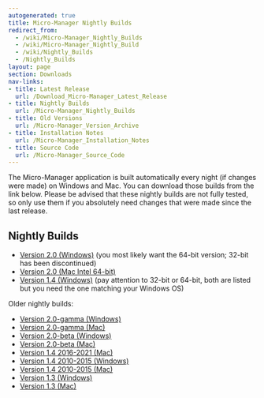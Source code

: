 ```yaml
---
autogenerated: true
title: Micro-Manager Nightly Builds
redirect_from:
  - /wiki/Micro-Manager_Nightly_Builds
  - /wiki/Micro-Manager_Nightly_Build
  - /wiki/Nightly_Builds
  - /Nightly_Builds
layout: page
section: Downloads
nav-links:
- title: Latest Release
  url: /Download_Micro-Manager_Latest_Release
- title: Nightly Builds
  url: /Micro-Manager_Nightly_Builds
- title: Old Versions
  url: /Micro-Manager_Version_Archive
- title: Installation Notes
  url: /Micro-Manager_Installation_Notes
- title: Source Code
  url: /Micro-Manager_Source_Code
---
```


The Micro-Manager application is
built automatically every night (if changes were made) on Windows and
Mac. You can download those builds from the link below. Please be
advised that these nightly builds are not fully tested, so only use them
if you absolutely need changes that were made since the last release.

## Nightly Builds

  - [Version 2.0
    (Windows)](https://download.micro-manager.org/nightly/2.0/Windows/)
    (you most likely want the 64-bit version; 32-bit has been discontinued)
  - [Version 2.0
    (Mac Intel 64-bit)](https://download.micro-manager.org/nightly/2.0/Mac/)
  - [Version 1.4
    (Windows)](https://download.micro-manager.org/nightly/1.4/Windows/)
    (pay attention to 32-bit or 64-bit, both are listed but you need the
    one matching your Windows OS)

Older nightly builds:

-   [Version 2.0-gamma
    (Windows)](https://valelab4.ucsf.edu/~MM/nightlyBuilds/2.0.0-gamma/Windows)
-   [Version 2.0-gamma
    (Mac)](https://valelab4.ucsf.edu/~MM/nightlyBuilds/2.0.0-gamma/Mac)
-   [Version 2.0-beta
    (Windows)](https://valelab4.ucsf.edu/~MM/nightlyBuilds/2.0.0-beta/Windows)
-   [Version 2.0-beta
    (Mac)](https://valelab4.ucsf.edu/~MM/nightlyBuilds/2.0.0-beta/Mac)
-   [Version 1.4 2016-2021
    (Mac)](https://download.micro-manager.org/nightly/1.4/Mac/)
-   [Version 1.4 2010-2015
    (Windows)](https://valelab4.ucsf.edu/~MM/nightlyBuilds/1.4-old/Windows)
-   [Version 1.4 2010-2015
    (Mac)](https://valelab4.ucsf.edu/~MM/nightlyBuilds/1.4-old/Mac)
-   [Version 1.3
    (Windows)](https://valelab4.ucsf.edu/~MM/nightlyBuilds/1.3/Windows)
-   [Version 1.3
    (Mac)](https://valelab4.ucsf.edu/~MM/nightlyBuilds/1.3/Mac)
